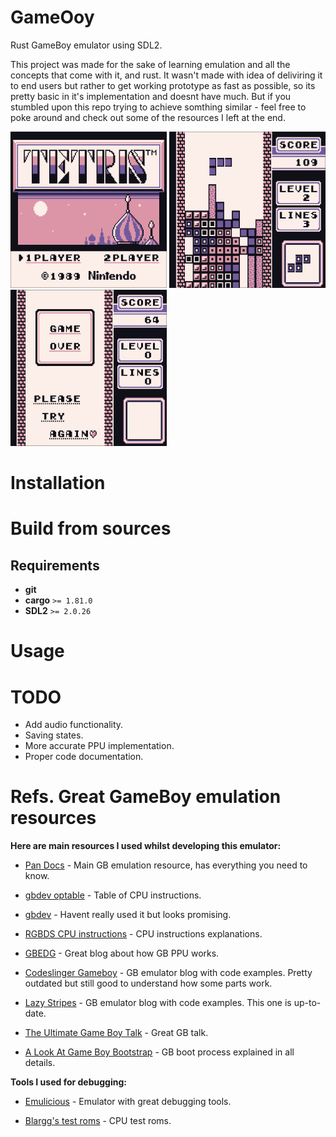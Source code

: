 # GameOoy

Rust GameBoy emulator using SDL2. 

This project was made for the sake of learning emulation and all the concepts that come with it, and rust. It wasn't made with idea of deliviring it to end users but rather to get working prototype as fast as possible, so its pretty basic in it's implementation and doesnt have much. But if you stumbled upon this repo trying to achieve somthing similar - feel free to poke around and check out some of the resources I left at the end.
<div display="flex"> 
  <img src="https://github.com/ViolInKK/GameOoy/blob/main/preview%20images/tetris_title.png" width="250" height="250" />
  <img src="https://github.com/ViolInKK/GameOoy/blob/main/preview%20images/tetris.png" width="250" height="250" />
  <img src="https://github.com/ViolInKK/GameOoy/blob/main/preview%20images/tetris_end.png" width="250" height="250" />
</div>

# Installation

# Build from sources

## Requirements

* **git**
* **cargo** `>= 1.81.0`
* **SDL2** `>= 2.0.26`

# Usage

# TODO

* Add audio functionality.
* Saving states.
* More accurate PPU implementation.
* Proper code documentation.

# Refs. Great GameBoy emulation resources

**Here are main resources I used whilst developing this emulator:**

* [Pan Docs](https://gbdev.io/pandocs/About.html) - Main GB emulation resource, has everything you need to know.

* [gbdev optable](https://gbdev.io/gb-opcodes/optables/) - Table of CPU instructions.

* [gbdev](https://gbdev.io/) - Havent really used it but looks promising.

* [RGBDS CPU instructions](https://rgbds.gbdev.io/docs/v0.8.0/gbz80.7) - CPU instructions explanations.

* [GBEDG](https://hacktix.github.io/GBEDG/ppu/) - Great blog about how GB PPU works.

* [Codeslinger Gameboy](http://www.codeslinger.co.uk/pages/projects/gameboy/beginning.html) - GB emulator blog with code examples. Pretty outdated but still good to understand how some parts work.

* [Lazy Stripes](https://blog.tigris.fr/2019/09/15/writing-an-emulator-the-first-pixel/) - GB emulator blog with code examples. This one is up-to-date.

* [The Ultimate Game Boy Talk](https://www.youtube.com/watch?v=HyzD8pNlpwI&ab_channel=media.ccc.de) - Great GB talk.

* [A Look At Game Boy Bootstrap](https://realboyemulator.wordpress.com/2013/01/03/a-look-at-the-game-boy-bootstrap-let-the-fun-begin/) - GB boot process explained in all details.

**Tools I used for debugging:**

* [Emulicious](https://emulicious.net/) - Emulator with great debugging tools.

* [Blargg's test roms](https://github.com/retrio/gb-test-roms) - CPU test roms.
